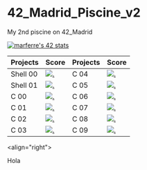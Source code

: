 # 42_Madrid_Piscine_v2

My 2nd piscine on 42_Madrid

[![marferre's 42 stats](https://badge42.vercel.app/api/v2/cl8ep22ei00780glblvm7hy4f/stats?cursusId=9&coalitionId=piscine)](https://github.com/JaeSeoKim/badge42)

| Projects          | Score                                                 | Projects          | Score                                                 |
|:----------------- |:----------------------------------------------------- |:----------------- |:----------------------------------------------------- |
| Shell 00          |[![.](https://bit.ly/3SxnN9n)](https://bit.ly/3ffjJw0) | C 04              |[![.](https://badge42.vercel.app/api/v2/cl8ep22ei00780glblvm7hy4f/project/2736261)](https://bit.ly/3ffjJw0) |
| Shell 01          |[![.](https://badge42.vercel.app/api/v2/cl8ep22ei00780glblvm7hy4f/project/2713695)](https://bit.ly/3ffjJw0) | C 05              |[![.](https://badge42.vercel.app/api/v2/cl8ep22ei00780glblvm7hy4f/project/2736634)](https://bit.ly/3ffjJw0) |
| C 00              |[![.](https://badge42.vercel.app/api/v2/cl8ep22ei00780glblvm7hy4f/project/2717958)](https://bit.ly/3ffjJw0) | C 06              |[![.](https://badge42.vercel.app/api/v2/cl8ep22ei00780glblvm7hy4f/project/2736635)](https://bit.ly/3ffjJw0) |
| C 01              |[![.](https://badge42.vercel.app/api/v2/cl8ep22ei00780glblvm7hy4f/project/2723865)](https://bit.ly/3ffjJw0) | C 07              |[![.](https://badge42.vercel.app/api/v2/cl8ep22ei00780glblvm7hy4f/project/2746898)](https://bit.ly/3ffjJw0) |
| C 02              |[![.](https://badge42.vercel.app/api/v2/cl8ep22ei00780glblvm7hy4f/project/2725486)](https://bit.ly/3ffjJw0) | C 08              |[![.](https://badge42.vercel.app/api/v2/cl8ep22ei00780glblvm7hy4f/project/2750841)](https://bit.ly/3ffjJw0) |
| C 03              |[![.](https://badge42.vercel.app/api/v2/cl8ep22ei00780glblvm7hy4f/project/2730562)](https://bit.ly/3ffjJw0) | C 09              |[![.](https://badge42.vercel.app/api/v2/cl8ep22ei00780glblvm7hy4f/project/2752734)](https://bit.ly/3ffjJw0) |

<align="right">

Hola
  
</p>
